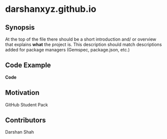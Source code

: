 # darshanxyz.github.io

## Synopsis

At the top of the file there should be a short introduction and/ or overview that explains **what** the project is. This description should match descriptions added for package managers (Gemspec, package.json, etc.)

## Code Example

**<html>Code</html>**

## Motivation

GitHub Student Pack

## Contributors

Darshan Shah
